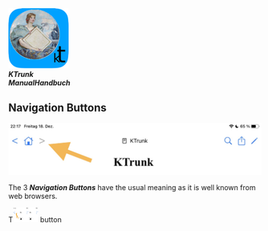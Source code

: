 
<div class="logoRow">
  <div class="logoColumn logoColumnLeft">
    <img src="./../logo120.png">
  </div>
  <div class="logoColumn logoTextCell">
    <b><i>KTrunk<br><span class="en">Manual</span><span class="de">Handbuch</span></i></b>
  </div>
</div>

## Navigation Buttons

![](NavigationButtons.png)

<span class="en">The 3 ***Navigation Buttons*** have the usual meaning as it is well known from web browsers.</span>
<span class="de"></span>

<span class="en">The <img src="NavigationButtons.png" style="width: 30px; height: 30px;"> button</span>
<span class="de"></span>
<img src="NavigationButtons.png" width=30px height=30px style="margin: -75px 0 0 -100px;">
<span class="en"></span>
<span class="de"></span>

<span class="en"></span>
<span class="de"></span>

<span class="en"></span>
<span class="de"></span>

<span class="en"></span>
<span class="de"></span>
